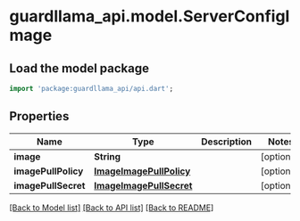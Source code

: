 # guardllama_api.model.ServerConfigImage

## Load the model package
```dart
import 'package:guardllama_api/api.dart';
```

## Properties
Name | Type | Description | Notes
------------ | ------------- | ------------- | -------------
**image** | **String** |  | [optional] 
**imagePullPolicy** | [**ImageImagePullPolicy**](ImageImagePullPolicy.md) |  | [optional] 
**imagePullSecret** | [**ImageImagePullSecret**](ImageImagePullSecret.md) |  | [optional] 

[[Back to Model list]](../README.md#documentation-for-models) [[Back to API list]](../README.md#documentation-for-api-endpoints) [[Back to README]](../README.md)


